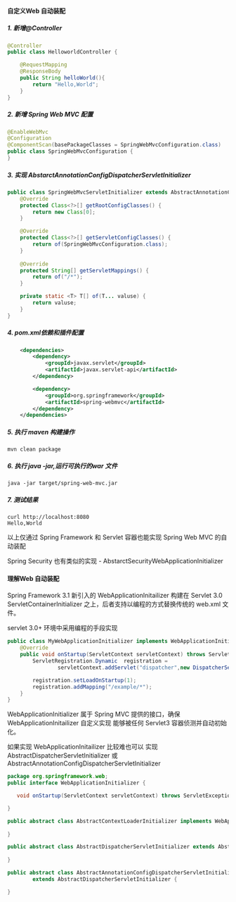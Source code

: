 

#### 自定义Web 自动装配

#####  1. 新增@Controller

```java
@Controller
public class HelloworldController {

    @RequestMapping
    @ResponseBody
    public String helloWorld(){
        return "Hello,World";
    }
}
```

##### 2. 新增 Spring Web MVC 配置

```java
@EnableWebMvc
@Configuration
@ComponentScan(basePackageClasses = SpringWebMvcConfiguration.class)
public class SpringWebMvcConfiguration {
}
```

#####  3. 实现 AbstarctAnnotationConfigDispatcherServletInitializer

```java
public class SpringWebMvcServletInitializer extends AbstractAnnotationConfigDispatcherServletInitializer {
    @Override
    protected Class<?>[] getRootConfigClasses() {
        return new Class[0];
    }

    @Override
    protected Class<?>[] getServletConfigClasses() {
        return of(SpringWebMvcConfiguration.class);
    }
    
    @Override
    protected String[] getServletMappings() {
        return of("/*");
    }

    private static <T> T[] of(T... valuse) {
        return valuse;
    }
}

```

#####  4. pom.xml依赖和插件配置

```xml
    <dependencies>
        <dependency>
            <groupId>javax.servlet</groupId>
            <artifactId>javax.servlet-api</artifactId>
        </dependency>

        <dependency>
            <groupId>org.springframework</groupId>
            <artifactId>spring-webmvc</artifactId>
        </dependency>
    </dependencies>
```

#####  5. 执行 maven 构建操作

```
mvn clean package
```

#####  6. 执行 java -jar,运行可执行的war 文件

```
java -jar target/spring-web-mvc.jar
```

##### 7. 测试结果

```
curl http://localhost:8080
Hello,World
```



以上仅通过 Spring Framework 和  Servlet 容器也能实现 Spring Web MVC 的自动装配

Spring Security 也有类似的实现 - AbstarctSecurityWebApplicationInitializer





####  理解Web 自动装配

Spring Framework 3.1 新引入的 WebApplicationInitailizer 构建在 Servlet 3.0 ServletContainerInitializer 之上，后者支持以编程的方式替换传统的 web.xml 文件。

servlet 3.0+ 环境中采用编程的手段实现

```java
public class MyWebApplicationInitializer implements WebApplicationInitializer {
    @Override
    public void onStartup(ServletContext servletContext) throws ServletException {
        ServletRegistration.Dynamic  registration =
                servletContext.addServlet("dispatcher",new DispatcherServlet());

        registration.setLoadOnStartup(1);
        registration.addMapping("/example/*");
    }
}
```



WebApplicationInitializer 属于 Spring MVC 提供的接口，确保 WebApplicationInitailizer 自定义实现 能够被任何 Servlet3 容器侦测并自动初始化。

如果实现 WebApplicationInitailizer  比较难也可以 实现 AbstractDispatcherServletInitializer  或AbstractAnnotationConfigDispatcherServletInitializer

```java
package org.springframework.web;
public interface WebApplicationInitializer {

   void onStartup(ServletContext servletContext) throws ServletException;

}
```



```java
public abstract class AbstractContextLoaderInitializer implements WebApplicationInitializer {
    
}

public abstract class AbstractDispatcherServletInitializer extends AbstractContextLoaderInitializer {
    
}

public abstract class AbstractAnnotationConfigDispatcherServletInitializer
		extends AbstractDispatcherServletInitializer {

}
```